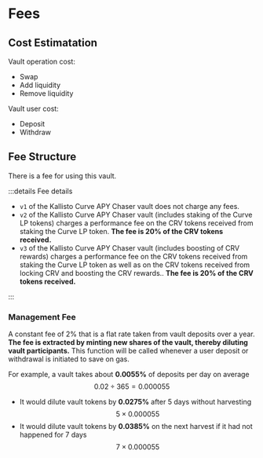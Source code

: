 # Fees

## Cost Estimatation

Vault operation cost:

- Swap
- Add liquidity
- Remove liquidity

Vault user cost:

- Deposit
- Withdraw

## Fee Structure

There is a fee for using this vault. 

:::details Fee details

* `v1` of the Kallisto Curve APY Chaser vault does not charge any fees. 
* `v2` of the Kallisto Curve APY Chaser vault (includes staking of the Curve LP tokens) 
  charges a performance fee on the CRV tokens received from staking the Curve LP token. 
  **The fee is 20% of the CRV tokens received.** 
* `v3` of the Kallisto Curve APY Chaser vault (includes boosting of CRV rewards) charges 
  a performance fee on the CRV tokens received from staking the Curve LP token as well as 
  on the CRV tokens received from locking CRV and boosting the CRV rewards.. 
  **The fee is 20% of the CRV tokens received.**

:::

### Management Fee

A constant fee of 2% that is a flat rate taken from vault deposits over a year. 
**The fee is extracted by minting new shares of the vault, thereby diluting vault participants.** 
This function will be called whenever a user deposit or withdrawal is initiated to save on gas.  

For example, a vault takes about **0.0055%** of deposits per day on average 
$$0.02 \div 365 = 0.000055 $$

- It would dilute vault tokens by **0.0275%** after 5 days without harvesting
  $$5 \times 0.000055$$
- It would dilute vault tokens by **0.0385%** on the next harvest if it had not happened for 7 days
  $$7 \times 0.000055$$


